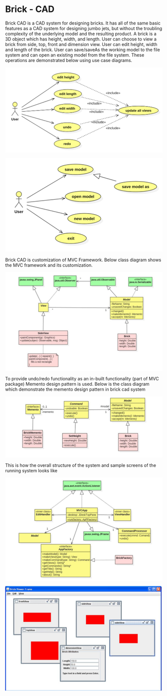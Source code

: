# Brick - CAD

Brick CAD is a CAD system for designing bricks. It has all of the same basic features as a CAD system for designing jumbo jets, but 
without the troubling complexity of the underlying model and the resulting product. A brick is a 3D object which has height, width, 
and length. User can choose to view a brick from side, top, front and dimension view. User can edit height, width and length of the brick. 
User can save/saveAs the working model to the file system and can open an existing model from the file system. These operations are 
demonstrated below using use case diagrams. 

![alt text][use_case1]

[use_case1]: /images/use_case1.png "Use Case 1"


![alt text][use_case2]

[use_case2]: /images/use_case2.png "Use Case 2"


Brick CAD is customization of MVC Framework. Below class diagram shows the MVC framework and its customization.

![alt text][MVC_Framework]

[MVC_Framework]: /images/MVC_Framework.png "MVC Framework"


To provide undo/redo functionality as an in-built functionality (part of MVC package) Memento design pattern is used. 
Below is the class diagram which demonstrate the memento design pattern in brick cad system

![alt text][Memento]

[Memento]: /images/Memento.png "Memento"

This is how the overall structure of the system and sample screens of the running system looks like

![alt text][MVCApp]

[MVCApp]: /images/MVCApp.png "Class Diagram"

![alt text][sample_screen]

[sample_screen]: /images/sample_screen.png "Running screenshots"